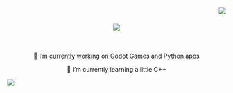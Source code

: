 <img align="right" src="https://visitor-badge.laobi.icu/badge?page_id=RaynorDev.RaynorDev" />

<h1 align="center">
    <img src="https://readme-typing-svg.herokuapp.com/?font=Righteous&size=35&center=true&vCenter=true&width=500&height=70&duration=4000&lines=Hi+There!+👋;+I'm+Raynor+Seitz!;" />
</h1>
<br/>

<div align="center">
 
 🔭 I’m currently working on Godot Games and Python apps
 
 🌱 I’m currently learning a little C++

 </div>

<img src=" [![Top Langs](https://github-readme-stats-ten-psi.vercel.app/api/top-langs/?username=RaynorDev&layout=donut-vertical)](https://github.com/RaynorDev/github-readme-stats)" />

<br/>
